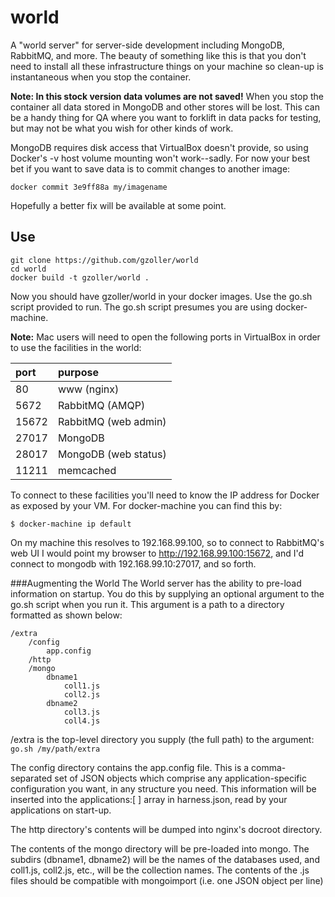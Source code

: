 # world
A "world server" for server-side development including MongoDB, RabbitMQ, and more.  The beauty of something like this is that you don't need to install all these infrastructure things on your machine so clean-up is instantaneous when you stop the container.

**Note: In this stock version data volumes are not saved!**  When you stop the container all data stored in MongoDB and other stores will be lost.  This can be a handy thing for QA where you want to forklift in data packs for testing, but may not be what you wish for other kinds of work.  

MongoDB requires disk access that VirtualBox doesn't provide, so using Docker's -v host volume mounting won't work--sadly.  For now your best bet if you want to save data is to commit changes to another image:

```docker commit 3e9ff88a my/imagename```

Hopefully a better fix will be available at some point. 

## Use
```
git clone https://github.com/gzoller/world
cd world
docker build -t gzoller/world .
```

Now you should have gzoller/world in your docker images.  Use the go.sh script provided to run.  The go.sh script presumes you are using docker-machine.

**Note:**  Mac users will need to open the following ports in VirtualBox in order to use the facilities in the world:

| port  | purpose |
| :------------ |:---------- |
| 80      | www (nginx)
| 5672 | RabbitMQ (AMQP)
| 15672 | RabbitMQ (web admin)
| 27017 | MongoDB
| 28017 | MongoDB (web status)
| 11211 | memcached

To connect to these facilities you'll need to know the IP address for Docker as exposed by your VM.  For docker-machine you can find this by:

```
$ docker-machine ip default
```

On my machine this resolves to 192.168.99.100, so to connect to RabbitMQ's web UI I would point my browser to http://192.168.99.100:15672, and I'd connect to mongodb with 192.168.99.10:27017, and so forth.

###Augmenting the World
The World server has the ability to pre-load information on startup.  You do this by supplying an optional argument to the go.sh script when you run it.  This argument is a path to a directory formatted as shown below:

    /extra
    	/config
    		app.config
    	/http
    	/mongo
    		dbname1
    			coll1.js
    			coll2.js
    		dbname2
    			coll3.js
    			coll4.js

/extra is the top-level directory you supply (the full path) to the argument:  `go.sh /my/path/extra` 

The config directory contains the app.config file.  This is a comma-separated set of JSON objects which comprise any application-specific configuration you want, in any structure you need.  This information will be inserted into the applications:[ ] array in harness.json, read by your applications on start-up.

The http directory's contents will be dumped into nginx's docroot directory.

The contents of the mongo directory will be pre-loaded into mongo.  The subdirs (dbname1, dbname2) will be the names of the databases used, and coll1.js, coll2.js, etc., will be the collection names.  The contents of the .js files should be compatible with mongoimport (i.e. one JSON object per line)
